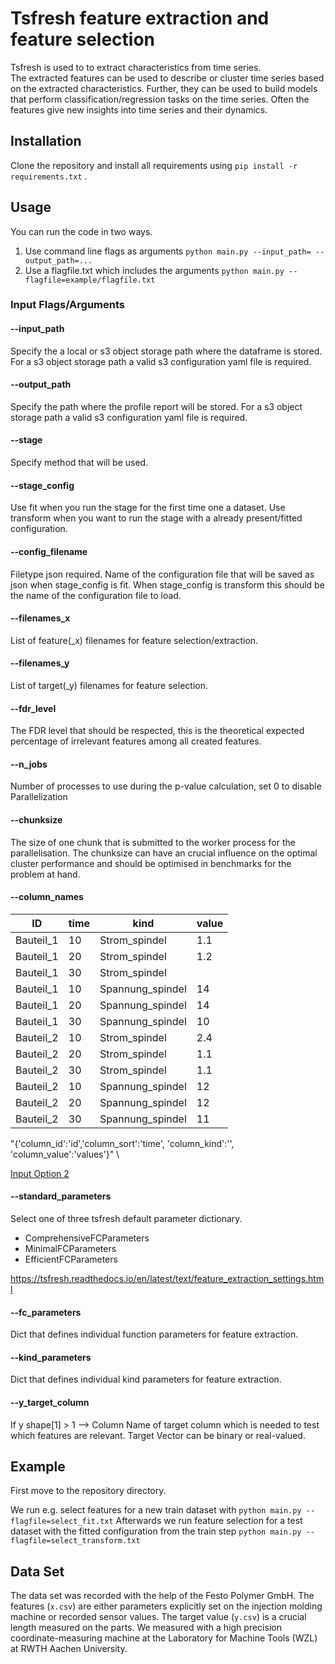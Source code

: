 # Tsfresh feature extraction and feature selection
Tsfresh is used to to extract characteristics from time series. \
The extracted features can be used to describe or cluster time series based on the extracted characteristics. Further, they can be used to build models that perform classification/regression tasks on the time series. Often the features give new insights into time series and their dynamics.


## Installation

Clone the repository and install all requirements using `pip install -r requirements.txt` .


## Usage

You can run the code in two ways.
1. Use command line flags as arguments `python main.py --input_path= --output_path=...`
2. Use a flagfile.txt which includes the arguments `python main.py --flagfile=example/flagfile.txt`

### Input Flags/Arguments

#### --input_path
Specify the a local or s3 object storage path where the dataframe is stored.
For a s3 object storage path a valid s3 configuration yaml file is required.

#### --output_path
Specify the path where the profile report will be stored.
For a s3 object storage path a valid s3 configuration yaml file is required.

#### --stage
Specify method that will be used.

#### --stage_config
Use fit when you run the stage for the first time one a dataset. Use transform when you want to run the stage with a already present/fitted configuration.

#### --config_filename
Filetype json required. Name of the configuration file that will be saved as json when stage_config is fit. When stage_config is transform this should be the name of the configuration file to load.

#### --filenames_x
List of feature(_x) filenames for feature selection/extraction.

#### --filenames_y
List of target(_y) filenames for feature selection.

#### --fdr_level
The FDR level that should be respected, this is the theoretical expected percentage of irrelevant features among all created features.

#### --n_jobs
Number of processes to use during the p-value calculation, set 0 to disable Parallelization

#### --chunksize
The size of one chunk that is submitted to the worker process for the parallelisation. The chunksize can have an crucial influence on the optimal cluster performance and should be optimised in benchmarks for the problem at hand.

#### --column_names

| ID | time | kind | value |
|---|---|---|---|
| Bauteil_1 | 10  | Strom_spindel |  1.1 |
| Bauteil_1  | 20  | Strom_spindel  | 1.2  |
| Bauteil_1  | 30  | Strom_spindel |   | 1.1  |
| Bauteil_1  | 10  | Spannung_spindel  |  14 |
| Bauteil_1  | 20  | Spannung_spindel  |  14 |
| Bauteil_1  | 30  | Spannung_spindel  |  10 |
| Bauteil_2   | 10  | Strom_spindel  | 2.4  |
| Bauteil_2  | 20  | Strom_spindel  | 1.1  |
| Bauteil_2  | 30  | Strom_spindel  | 1.1 |
| Bauteil_2 | 10  | Spannung_spindel  | 12 |
| Bauteil_2 | 20  | Spannung_spindel  | 12  |
| Bauteil_2 | 30  | Spannung_spindel  | 11  |

"{'column_id':'id','column_sort':'time', 'column_kind':'', 'column_value':'values'}" \

[Input Option 2](https://tsfresh.readthedocs.io/en/latest/text/data_formats.html)

#### --standard_parameters
Select one of three tsfresh default parameter dictionary.
 - ComprehensiveFCParameters
 - MinimalFCParameters
 - EfficientFCParameters

https://tsfresh.readthedocs.io/en/latest/text/feature_extraction_settings.html

#### --fc_parameters
Dict that defines individual function parameters for feature extraction.

#### --kind_parameters
Dict that defines individual kind parameters for feature extraction.

#### --y_target_column
If y shape[1] > 1 --> Column Name of target column which is needed to test which features are relevant. Target Vector can be binary or real-valued.


## Example

First move to the repository directory. 

We run e.g. select features for a new train dataset with `python main.py --flagfile=select_fit.txt`
Afterwards we run feature selection for a test dataset with the fitted configuration from the train step `python main.py --flagfile=select_transform.txt`

## Data Set

The data set was recorded with the help of the Festo Polymer GmbH. The features (`x.csv`) are either parameters explicitly set on the injection molding machine or recorded sensor values. The target value (`y.csv`) is a crucial length measured on the parts. We measured with a high precision coordinate-measuring machine at the Laboratory for Machine Tools (WZL) at RWTH Aachen University.